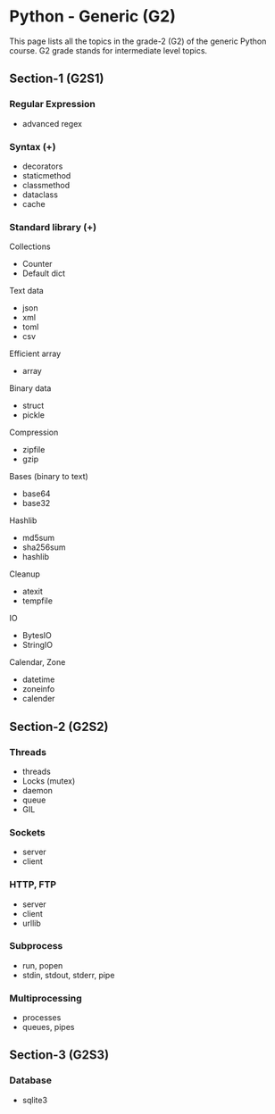 
# Python - Generic (G2)

This page lists all the topics in the grade-2 (G2) of the generic Python course.
G2 grade stands for intermediate level topics.

## Section-1 (G2S1)

### Regular Expression

- advanced regex

### Syntax (+)

- decorators
- staticmethod
- classmethod
- dataclass
- cache

### Standard library (+)

Collections

- Counter
- Default dict

Text data

- json
- xml
- toml
- csv

Efficient array

- array

Binary data

- struct
- pickle

Compression

- zipfile
- gzip

Bases (binary to text)

- base64
- base32

Hashlib

- md5sum
- sha256sum
- hashlib

Cleanup

- atexit
- tempfile

IO

- BytesIO
- StringIO

Calendar, Zone

- datetime
- zoneinfo
- calender

## Section-2 (G2S2)

### Threads

- threads
- Locks (mutex)
- daemon
- queue
- GIL

### Sockets

- server
- client

### HTTP, FTP

- server
- client
- urllib

### Subprocess

- run, popen
- stdin, stdout, stderr, pipe

### Multiprocessing

- processes
- queues, pipes


## Section-3 (G2S3)

### Database

- sqlite3


